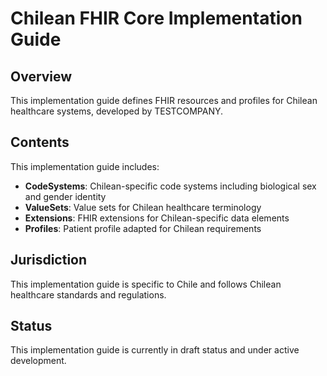 # Chilean FHIR Core Implementation Guide

## Overview

This implementation guide defines FHIR resources and profiles for Chilean healthcare systems, developed by TESTCOMPANY.

## Contents

This implementation guide includes:

- **CodeSystems**: Chilean-specific code systems including biological sex and gender identity
- **ValueSets**: Value sets for Chilean healthcare terminology
- **Extensions**: FHIR extensions for Chilean-specific data elements
- **Profiles**: Patient profile adapted for Chilean requirements

## Jurisdiction

This implementation guide is specific to Chile and follows Chilean healthcare standards and regulations.

## Status

This implementation guide is currently in draft status and under active development.